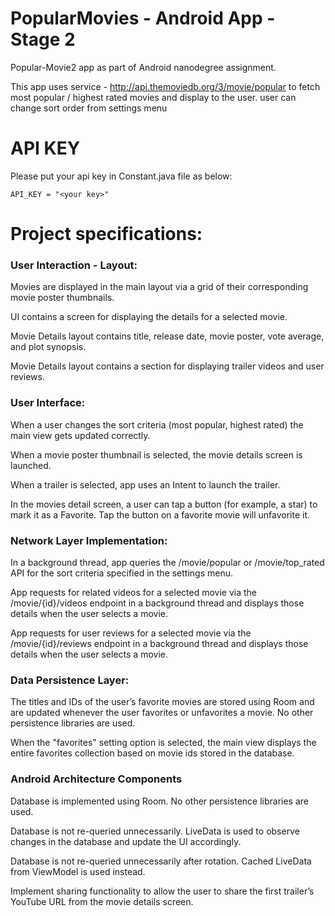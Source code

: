 # PopularMovies - Android App - Stage 2

Popular-Movie2 app as part of  Android nanodegree assignment.

This app uses service - http://api.themoviedb.org/3/movie/popular to fetch most popular / highest rated movies and display to the user.
user can change sort order from settings menu

# API KEY
Please put your api key in Constant.java file as below:

`API_KEY = "<your key>"`



# Project specifications:

### User Interaction - Layout:
  
Movies are displayed in the main layout via a grid of their corresponding movie poster thumbnails.

UI contains a screen for displaying the details for a selected movie.

Movie Details layout contains title, release date, movie poster, vote average, and plot synopsis.

Movie Details layout contains a section for displaying trailer videos and user reviews.



### User Interface:
   


When a user changes the sort criteria (most popular, highest rated) the main view gets updated correctly.

When a movie poster thumbnail is selected, the movie details screen is launched.

When a trailer is selected, app uses an Intent to launch the trailer.

In the movies detail screen, a user can tap a button (for example, a star) to mark it as a Favorite. Tap the button on a favorite movie will unfavorite it.



### Network Layer Implementation:
   


In a background thread, app queries the /movie/popular or /movie/top_rated API for the sort criteria specified in the settings menu.

App requests for related videos for a selected movie via the /movie/{id}/videos endpoint in a background thread and displays those details when the user selects a movie.

App requests for user reviews for a selected movie via the /movie/{id}/reviews endpoint in a background thread and displays those details when the user selects a movie.



### Data Persistence Layer:
    

The titles and IDs of the user’s favorite movies are stored using Room and are updated whenever the user favorites or unfavorites a movie. No other persistence libraries are used.


When the "favorites" setting option is selected, the main view displays the entire favorites collection based on movie ids stored in the database.


### Android Architecture Components

Database is implemented using Room. No other persistence libraries are used.

Database is not re-queried unnecessarily. LiveData is used to observe changes in the database and update the UI accordingly.

Database is not re-queried unnecessarily after rotation. Cached LiveData from ViewModel is used instead.


Implement sharing functionality to allow the user to share the first trailer’s YouTube URL from the movie details screen.

